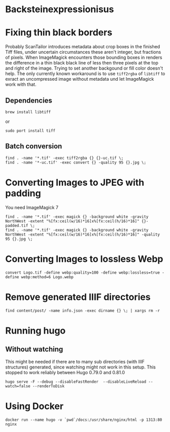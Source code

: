 Backsteinexpressionisus
=======================

# Fixing thin black borders

Probably ScanTailor introduces metadata about crop boxes in the finished Tiff files, under uncertain circumstances these aren't integer, but fractions of pixels. When ImageMagick encounters those bounding boxes in renders the difference in a thin black black line of less then three pixels at the top and right of the image. Trying to set another backgound or fill color doesn't help.
The only currently known workaround is to use `tiff2rgba` of `libtiff` to exract an uncompressed image without metadata und let ImageMagick work with that.

## Dependencies

```
brew install libtiff
```

or

```
sudo port install tiff
```

## Batch conversion

```
find . -name '*.tif' -exec tiff2rgba {} {}-uc.tif \;
find . -name '*-uc.tif' -exec convert {} -quality 95 {}.jpg \;
```

# Converting Images to JPEG with padding

You need ImageMagick 7

```
find . -name '*.tif' -exec magick {} -background white -gravity NorthWest -extent "%[fx:ceil(w/16)*16]x%[fx:ceil(h/16)*16]" {}-padded.tif \;
find . -name '*.tif' -exec magick {} -background white -gravity NorthWest -extent "%[fx:ceil(w/16)*16]x%[fx:ceil(h/16)*16]" -quality 95 {}.jpg \;
```

# Converting Images to lossless Webp

```
convert Logo.tif -define webp:quality=100 -define webp:lossless=true -define webp:method=6 Logo.webp
```

# Remove generated IIIF directories

```
find content/post/ -name info.json -exec dirname {} \; | xargs rm -r
```

# Running hugo

## Without watching

This might be needed if there are to many sub directories (with IIIF structures) generated, since watching might not work in this setup.
This stopped to work reliably between Hugo 0.79.0 and 0.81.0

```
hugo serve -F --debug --disableFastRender  --disableLiveReload --watch=false --renderToDisk
```

# Using Docker

```
docker run --name hugo -v `pwd`/docs:/usr/share/nginx/html -p 1313:80 nginx
```
